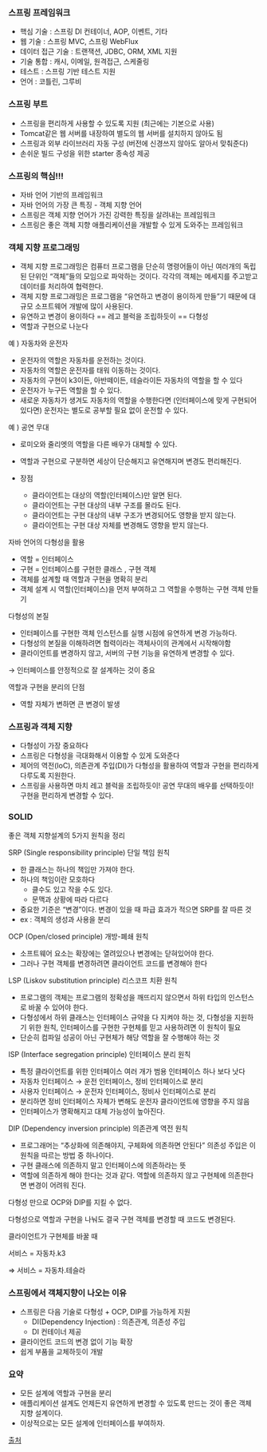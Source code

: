 ### 스프링 프레임워크

- 핵심 기술 : 스프링 DI 컨테이너, AOP, 이벤트, 기타
- 웹 기술 : 스프링 MVC, 스프링 WebFlux
- 데이터 접근 기술 : 트랜잭션, JDBC, ORM, XML 지원
- 기술 통합 : 캐시, 이메일, 원격접근, 스케줄링
- 테스트 : 스프링 기반 테스트 지원
- 언어 : 코틀린, 그루비

### 스프링 부트

- 스프링을 편리하게 사용할 수 있도록 지원 (최근에는 기본으로 사용)
- Tomcat같은 웹 서버를 내장하여 별도의 웹 서버를 설치하지 않아도 됨
- 스프링과 외부 라이브러리 자동 구성 (버전에 신경쓰지 않아도 알아서 맞춰준다)
- 손쉬운 빌드 구성을 위한 starter 종속성 제공

### 스프링의 핵심!!!

- 자바 언어 기반의 프레임워크
- 자바 언어의 가장 큰 특징 - 객체 지향 언어
- 스프링은 객체 지향 언어가 가진 강력한 특징을 살려내는 프레임워크
- 스프링은 좋은 객체 지향 애플리케이션을 개발할 수 있게 도와주는 프레임워크

### 객체 지향 프로그래밍

- 객체 지향 프로그래밍은 컴퓨터 프로그램을 단순히 명령어들이 아닌 여러개의 독립된 단위인 “객체”들의 모임으로 파악하는 것이다. 각각의 객체는 메세지를 주고받고 데이터를 처리하여 협력한다.
- 객체 지향 프로그래밍은 프로그램을 “유연하고 변경이 용이하게 만들”기 때문에 대규모 소프트웨어 개발에 많이 사용된다.
- 유연하고 변경이 용이하다 == 레고 블럭을 조립하듯이 == 다형성
- 역할과 구현으로 나눈다

예 ) 자동차와 운전자

- 운전자의 역할은 자동차를 운전하는 것이다.
- 자동차의 역할은 운전자를 태워 이동하는 것이다.
- 자동차의 구현이 k3이든, 아반떼이든, 테슬라이든 자동차의 역할을 할 수 있다
- 운전자가 누구든 역할을 할 수 있다.
- 새로운 자동차가 생겨도 자동차의 역할을 수행한다면 (인터페이스에 맞게 구현되어 있다면) 운전자는 별도로 공부할 필요 없이 운전할 수 있다.

예 ) 공연 무대

- 로미오와 줄리엣의 역할을 다른 배우가 대체할 수 있다.

- 역할과 구현으로 구분하면 세상이 단순해지고 유연해지며 변경도 편리해진다.
- 장점
    - 클라이언트는 대상의 역할(인터페이스)만 알면 된다.
    - 클라이언트는 구현 대상의 내부 구조를 몰라도 된다.
    - 클라이언트는 구현 대상의 내부 구조가 변경되어도 영향을 받지 않는다.
    - 클라이언트는 구현 대상 자체를 변경해도 영향을 받지 않는다.

자바 언어의 다형성을 활용

- 역할 = 인터페이스
- 구현 = 인터페이스를 구현한 클래스 , 구현 객체
- 객체를 설계할 때 역할과 구현을 명확히 분리
- 객체 설계 시 역할(인터페이스)을 먼저 부여하고 그 역할을 수행하는 구현 객체 만들기

다형성의 본질

- 인터페이스를 구현한 객체 인스턴스를 실행 시점에 유연하게 변경 가능하다.
- 다형성의 본질을 이해하려면 협력이라는 객체사이의 관계에서 시작해야함
- 클라이언트를 변경하지 않고, 서버의 구현 기능을 유연하게 변경할 수 있다.

→ 인터페이스를 안정적으로 잘 설계하는 것이 중요

역할과 구현을 분리의 단점

- 역할 자체가 변하면 큰 변경이 발생

### 스프링과 객체 지향

- 다형성이 가장 중요하다
- 스프링은 다형성을 극대화해서 이용할 수 있게 도와준다
- 제어의 역전(IoC), 의존관계 주입(DI)가 다형성을 활용하여 역할과 구현을 편리하게 다루도록 지원한다.
- 스프링을 사용하면 마치 레고 블럭을 조립하듯이! 공연 무대의 배우를 선택하듯이! 구현을 편리하게 변경할 수 있다.

### SOLID

좋은 객체 지향설계의 5가지 원칙을 정리

SRP (Single responsibility principle) 단일 책임 원칙

- 한 클래스는 하나의 책임만 가져야 한다.
- 하나의 책임이란 모호하다
    - 클수도 있고 작을 수도 있다.
    - 문맥과 상황에 따라 다르다
- 중요한 기준은 “변경”이다. 변경이 있을 때 파급 효과가 적으면 SRP를 잘 따른 것
- ex : 객체의 생성과 사용을 분리

OCP (Open/closed principle) 개방-폐쇄 원칙

- 소프트웨어 요소는 확장에는 열려있으나 변경에는 닫혀있어야 한다.
- 그러나 구현 객체를 변경하려면 클라이언트 코드를 변경해야 한다

LSP (Liskov substitution principle) 리스코프 치환 원칙

- 프로그램의 객체는 프로그램의 정확성을 깨뜨리지 않으면서 하위 타입의 인스턴스로 바꿀 수 있어야 한다.
- 다형성에서 하위 클래스는 인터페이스 규약을 다 지켜야 하는 것, 다형성을 지원하기 위한 원칙, 인터페이스를 구현한 구현체를 믿고 사용하려면 이 원칙이 필요
- 단순히 컴파일 성공이 아닌 구현체가 해당 역할을 잘 수행해야 하는 것

ISP (Interface segregation principle) 인터페이스 분리 원칙

- 특정 클라이언트를 위한 인터페이스 여러 개가 범용 인터페이스 하나 보다 낫다
- 자동차 인터페이스 → 운전 인터페이스, 정비 인터페이스로 분리
- 사용자 인터페이스 → 운전자 인터페이스, 정비사 인터페이스로 분리
- 분리하면 정비 인터페이스 자체가 변해도 운전자 클라이언트에 영향을 주지 않음
- 인터페이스가 명확해지고 대체 가능성이 높아진다.

DIP (Dependency inversion principle) 의존관계 역전 원칙

- 프로그래머는 “추상화에 의존해야지, 구체화에 의존하면 안된다” 의존성 주입은 이 원칙을 따르는 방법 중 하나이다.
- 구현 클래스에 의존하지 말고 인터페이스에 의존하라는 뜻
- 역할에 의존하게 해야 한다는 것과 같다. 역할에 의존하지 않고 구현체에 의존한다면 변경이 어려워 진다.

다형성 만으로 OCP와 DIP를 지킬 수 없다.

다형성으로 역할과 구현을 나눠도 결국 구현 객체를 변경할 때 코드도 변경된다.

클라이언트가  구현체를 바꿀 때

서비스 = 자동차.k3

⇒ 서비스 = 자동차.테슬라

### 스프링에서 객체지향이 나오는 이유

- 스프링은 다음 기술로 다형성 + OCP, DIP를 가능하게 지원
    - DI(Dependency Injection) : 의존관계, 의존성 주입
    - DI 컨테이너 제공
- 클라이언트 코드의 변경 없이 기능 확장
- 쉽게 부품을 교체하듯이 개발

### 요약

- 모든 설계에 역할과 구현을 분리
- 애플리케이션 설계도 언제든지 유연하게 변경할 수 있도록 만드는 것이 좋은 객체 지향 설계이다.
- 이상적으로는 모든 설계에 인터페이스를 부여하자.

[출처](https://www.inflearn.com/course/%EC%8A%A4%ED%94%84%EB%A7%81-%ED%95%B5%EC%8B%AC-%EC%9B%90%EB%A6%AC-%EA%B8%B0%EB%B3%B8%ED%8E%B8/dashboard)
